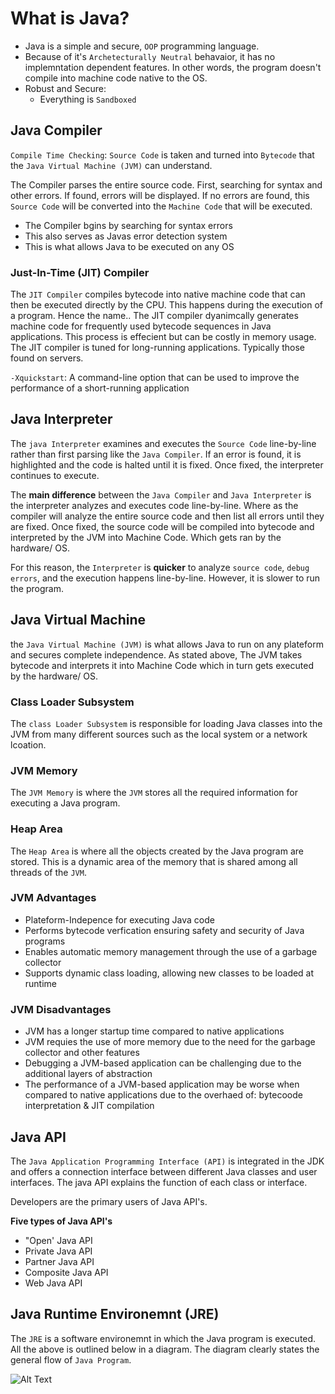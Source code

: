 # What is Java?
* Java is a simple and secure, `OOP` programming language.
* Because of it's `Archetecturally Neutral` behavaior, it has no implemntation dependent features. In other words, the program doesn't compile into machine code native to the OS.
* Robust and Secure:
    * Everything is `Sandboxed`

## Java Compiler
`Compile Time Checking`: `Source Code` is taken and turned into `Bytecode` that the `Java Virtual Machine (JVM)` can understand.

The Compiler parses the entire source code. First, searching for syntax and other errors. If found, errors will be displayed. If no errors are found, this `Source Code` will be converted into the `Machine Code` that will be executed.

* The Compiler bgins by searching for syntax errors
* This also serves as Javas error detection system
* This is what allows Java to be executed on any OS

### Just-In-Time (JIT) Compiler
The `JIT Compiler` compiles bytecode into native machine code that can then be executed directly by the CPU. This happens during the execution of a program. Hence the name.. The JIT compiler dyanimcally generates machine code for frequently used bytecode sequences in Java applications. This process is effecient but can be costly in memory usage. The JIT compiler is tuned for long-running applications. Typically those found on servers.

`-Xquickstart`: A command-line option that can be used to improve the performance of a short-running application 

## Java Interpreter
The `java Interpreter` examines and executes the `Source Code` line-by-line rather than first parsing like the `Java Compiler`. If an error is found, it is highlighted and the code is halted until it is fixed. Once fixed, the interpreter continues to execute.

The **main difference** between the `Java Compiler` and `Java Interpreter` is the interpreter analyzes and executes code line-by-line. Where as the compiler will analyze the entire source code and then list all errors until they are fixed. Once fixed, the source code will be compiled into bytecode and interpreted by the JVM into Machine Code. Which gets ran by the hardware/ OS. 

For this reason, the `Interpreter` is **quicker** to analyze `source code`, `debug errors`, and the execution happens line-by-line. However, it is slower to run the program.

## Java Virtual Machine

the `Java Virtual Machine (JVM)` is what allows Java to run on any plateform and secures complete independence. As stated above, The JVM takes bytecode and interprets it into Machine Code which in turn gets executed by the hardware/ OS.

### Class Loader Subsystem
The `class Loader Subsystem` is responsible for loading Java classes into the JVM from many different sources such as the local system or a network lcoation.

### JVM Memory
The `JVM Memory` is where the `JVM` stores all the required information for executing a Java program.

### Heap Area
The `Heap Area` is where all the objects created by the Java program are stored. This is a dynamic area of the memory that is shared among all threads of the `JVM`.

### JVM Advantages
* Plateform-Indepence for executing Java code
* Performs bytecode verfication ensuring safety and security of Java programs
* Enables automatic memory management through the use of a garbage collector
* Supports dynamic class loading, allowing new classes to be loaded at runtime

### JVM Disadvantages
* JVM has a longer startup time compared to native applications
* JVM requies the use of more memory due to the need for the garbage collector and other features
* Debugging a JVM-based application can be challenging due to the additional layers of abstraction
* The performance of a JVM-based application may be worse when compared to native applications due to the overhaed of: bytecoode interpretation & JIT compilation


## Java API
The `Java Application Programming Interface (API)` is integrated in the JDK and offers a connection interface between different Java classes and user interfaces. The java API explains the function of each class or interface. 

Developers are the primary users of Java API's. 

**Five types of Java API's**
* "Open' Java API
* Private Java API
* Partner Java API
* Composite Java API
* Web Java API

## Java Runtime Environemnt (JRE)

The `JRE` is a software environemnt in which the Java program is executed. All the above is outlined below in a diagram. The diagram clearly states the general flow of `Java Program`.

![Alt Text](https://www.scientecheasy.com/wp-content/uploads/2021/03/java-runtime-environment-1.png "A title")

